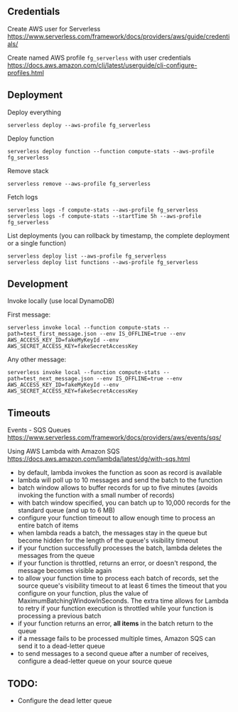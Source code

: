 ## Credentials

Create AWS user for Serverless
https://www.serverless.com/framework/docs/providers/aws/guide/credentials/

Create named AWS profile `fg_serverless` with user credentials
https://docs.aws.amazon.com/cli/latest/userguide/cli-configure-profiles.html

## Deployment

Deploy everything

```
serverless deploy --aws-profile fg_serverless
```

Deploy function

```
serverless deploy function --function compute-stats --aws-profile fg_serverless
```

Remove stack

```
serverless remove --aws-profile fg_serverless
```

Fetch logs

```
serverless logs -f compute-stats --aws-profile fg_serverless
serverless logs -f compute-stats --startTime 5h --aws-profile fg_serverless
```

List deployments (you can rollback by timestamp, the complete deployment or a single function)

```
serverless deploy list --aws-profile fg_serverless
serverless deploy list functions --aws-profile fg_serverless
```

## Development

Invoke locally (use local DynamoDB)

First message:
```
serverless invoke local --function compute-stats --path=test_first_message.json --env IS_OFFLINE=true --env AWS_ACCESS_KEY_ID=fakeMyKeyId --env AWS_SECRET_ACCESS_KEY=fakeSecretAccessKey
```

Any other message:
```
serverless invoke local --function compute-stats --path=test_next_message.json --env IS_OFFLINE=true --env AWS_ACCESS_KEY_ID=fakeMyKeyId --env AWS_SECRET_ACCESS_KEY=fakeSecretAccessKey
```

## Timeouts

Events - SQS Queues
https://www.serverless.com/framework/docs/providers/aws/events/sqs/

Using AWS Lambda with Amazon SQS
https://docs.aws.amazon.com/lambda/latest/dg/with-sqs.html

- by default, lambda invokes the function as soon as record is available
- lambda will poll up to 10 messages and send the batch to the function
- batch window allows to buffer records for up to five minutes (avoids invoking the function with a small number of records)
- with batch window specified, you can batch up to 10,000 records for the standard queue (and up to 6 MB)
- configure your function timeout to allow enough time to process an entire batch of items
- when lambda reads a batch, the messages stay in the queue but become hidden for the length of the queue's visibility timeout
- if your function successfully processes the batch, lambda deletes the messages from the queue
- if your function is throttled, returns an error, or doesn't respond, the message becomes visible again
- to allow your function time to process each batch of records, set the source queue's visibility timeout to at least 6 times the timeout that you configure on your function, plus the value of MaximumBatchingWindowInSeconds. The extra time allows for Lambda to retry if your function execution is throttled while your function is processing a previous batch
- if your function returns an error, **all items** in the batch return to the queue
- if a message fails to be processed multiple times, Amazon SQS can send it to a dead-letter queue
- to send messages to a second queue after a number of receives, configure a dead-letter queue on your source queue

## TODO:

- Configure the dead letter queue
